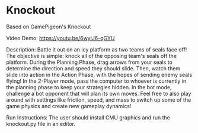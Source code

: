 # Knockout
Based on GamePigeon's Knockout

Video Demo: https://youtu.be/6wyiJ6-qGYU

Description: Battle it out on an icy platform as two teams of seals face off! The objective is simple: knock all of the opposing team's seals off the platform. During the Planning Phase, drag arrows from your seals to determine the direction and speed they should slide. Then, watch them slide into action in the Action Phase, with the hopes of sending enemy seals flying! In the 2-Player mode, pass the computer to whoever is currently in the planning phase to keep your strategies hidden. In the bot mode, challenge a bot opponent that will plan its own moves. Feel free to also play around with settings like friction, speed, and mass to switch up some of the game physics and create new gameplay dynamics!

Run Instructions: The user should install CMU graphics and run the knockout.py file in an editor.


